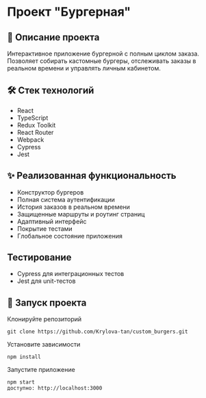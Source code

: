 # Проект "Бургерная"

## 📌 Описание проекта

Интерактивное приложение бургерной с полным циклом заказа. Позволяет собирать кастомные бургеры, отслеживать заказы в реальном времени и управлять личным кабинетом.

## 🛠 Стек технологий

- React
- TypeScript
- Redux Toolkit
- React Router
- Webpack
- Cypress
- Jest

## ✨ Реализованная функциональность

- Конструктор бургеров
- Полная система аутентификации
- История заказов в реальном времени
- Защищенные маршруты и роутинг страниц
- Адаптивный интерфейс
- Покрытие тестами
- Глобальное состояние приложения

## Тестирование

- Cypress для интеграционных тестов
- Jest для unit-тестов

## 🚀 Запуск проекта

Клонируйте репозиторий

```
git clone https://github.com/Krylova-tan/custom_burgers.git
```

Установите зависимости

```
npm install
```

Запустите приложение

```
npm start
доступно: http://localhost:3000
```
